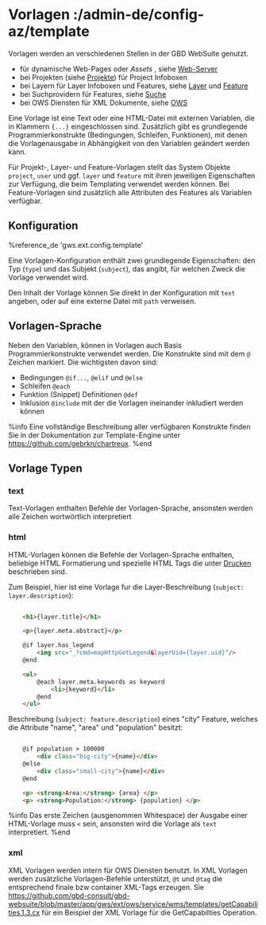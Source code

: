 # Vorlagen :/admin-de/config-az/template

Vorlagen werden an verschiedenen Stellen in der GBD WebSuite genutzt.

- für dynamische Web-Pages oder *Assets* , siehe [Web-Server](/admin-de/config-az/web)
- bei Projekten (siehe [Projekte](/admin-de/config-az/project)) für Project Infoboxen
- bei Layern  für Layer Infoboxen und Features, siehe [Layer](/admin-de/config-az/layer) und [Feature](/admin-de/config-az/feature)
- bei Suchprovidern für Features, siehe [Suche](/admin-de/config-az/search)
- bei OWS Diensten für XML Dokumente, siehe [OWS](/admin-de/config-az/ows)

Eine Vorlage ist eine Text oder eine HTML-Datei mit externen Variablen, die in Klammern ``{...}`` eingeschlossen sind. Zusätzlich gibt es grundlegende Programmierkonstrukte (Bedingungen, Schleifen, Funktionen), mit denen die Vorlagenausgabe in Abhängigkeit von den Variablen geändert werden kann.

Für Projekt-, Layer- und Feature-Vorlagen stellt das System Objekte ``project``, ``user`` und ggf. ``layer`` und ``feature`` mit ihren jeweiligen Eigenschaften zur Verfügung, die beim Templating verwendet werden können. Bei Feature-Vorlagen sind zusätzlich alle Attributen des Features als Variablen verfügbar.

## Konfiguration

%reference_de 'gws.ext.config.template'

Eine Vorlagen-Konfiguration enthält zwei grundlegende Eigenschaften: den Typ (``type``) und das Subjekt (``subject``), das angibt, für welchen Zweck die Vorlage verwendet wird.

Den Inhalt der Vorlage können Sie direkt in der Konfiguration mit ``text`` angeben, oder auf eine externe Datei mit ``path`` verweisen.

## Vorlagen-Sprache

Neben den Variablen, können in Vorlagen auch Basis Programmierkonstrukte verwendet werden. Die Konstrukte sind mit dem ``@`` Zeichen markiert. Die wichtigsten davon sind:

- Bedingungen ``@if...``, ``@elif`` und ``@else``
- Schleifen ``@each``
- Funktion (Snippet) Definitionen ``@def``
- Inklusion ``@include`` mit der die Vorlagen ineinander inkludiert werden können

%info
 Eine vollständige Beschreibung aller verfügbaren Konstrukte finden Sie in der Dokumentation zur Template-Engine unter https://github.com/gebrkn/chartreux.
%end

## Vorlage Typen

### text

Text-Vorlagen enthalten Befehle der Vorlagen-Sprache, ansonsten werden alle Zeichen wortwörtlich interpretiert

### html

HTML-Vorlagen können die Befehle der Vorlagen-Sprache enthalten, beliebige HTML Formatierung und spezielle HTML Tags die unter [Drucken](/admin-de/config-az/print) beschrieben sind.

Zum Beispiel, hier ist eine Vorlage fur die Layer-Beschreibung (``subject: layer.description``):

```html

    <h1>{layer.title}</h1>

    <p>{layer.meta.abstract}</p>

    @if layer.has_legend
        <img src="_?cmd=mapHttpGetLegend&layerUid={layer.uid}"/>
    @end

    <ul>
        @each layer.meta.keywords as keyword
            <li>{keyword}</li>
        @end
    </ul>
```

Beschreibung (``subject: feature.description``) eines "city" Feature, welches die Attribute "name", "area" und "population" besitzt:

```html

    @if population > 100000
        <div class="big-city">{name}</div>
    @else
        <div class="small-city">{name}</div>
    @end

    <p> <strong>Area:</strong> {area} </p>
    <p> <strong>Population:</strong> {population} </p>
```

%info
 Das erste Zeichen (ausgenommen Whitespace) der Ausgabe einer HTML-Vorlage muss ``<`` sein, ansonsten wird die Vorlage als ``text`` interpretiert.
%end

### xml

XML Vorlagen werden intern für OWS Diensten benutzt. In XML Vorlagen werden zusätzliche Vorlagen-Befehle unterstützt, ``@t`` und ``@tag`` die entsprechend finale bzw container XML-Tags erzeugen. Sie https://github.com/gbd-consult/gbd-websuite/blob/master/app/gws/ext/ows/service/wms/templates/getCapabilities.1.3.cx für ein Beispiel der XML Vorlage für die GetCapabilties Operation.